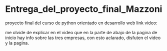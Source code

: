 # Entrega_del_proyecto_final_Mazzoni
proyecto final del curso de python orientado en desarrollo web
link video:

me olvide de explicar en el video que en la parte de abajo de la pagina de inicio hay info sobre las tres empresas, con esto aclarado, disfuten el video y la pagina.
